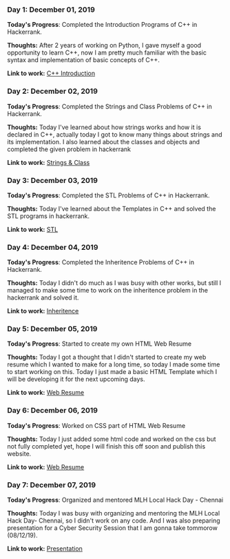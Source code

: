 ### Day 1: December 01, 2019 

**Today's Progress**: Completed the Introduction Programs of C++ in Hackerrank.

**Thoughts:** After 2 years of working on Python, I gave myself a good opportunity to learn C++, now I am pretty much familiar with the basic syntax and implementation of basic concepts of C++.

**Link to work:** [C++ Introduction](https://github.com/AkashM398/100-Days-of-Code/tree/master/Challenge/Day-1)

### Day 2: December 02, 2019 

**Today's Progress**: Completed the Strings and Class Problems of C++ in Hackerrank.

**Thoughts:** Today I've learned about how strings works and how it is declared in C++, actually today I got to know many things about strings and its implementation. I also learned about the classes and objects and completed the given problem in hackerrank

**Link to work:** [Strings & Class](https://github.com/AkashM398/100-Days-of-Code/tree/master/Challenge/Day-2)

### Day 3: December 03, 2019 

**Today's Progress**: Completed the STL Problems of C++ in Hackerrank.

**Thoughts:** Today I've learned about the Templates in C++ and solved the STL programs in hackerrank.

**Link to work:** [STL](https://github.com/AkashM398/100-Days-of-Code/tree/master/Challenge/Day-3)

### Day 4: December 04, 2019 

**Today's Progress**: Completed the Inheritence Problems of C++ in Hackerrank.

**Thoughts:** Today I didn't do much as I was busy with other works, but still I managed to make some time to work on the inheritence problem in the hackerrank and solved it.

**Link to work:** [Inheritence](https://github.com/AkashM398/100-Days-of-Code/tree/master/Challenge/Day-4)

### Day 5: December 05, 2019 

**Today's Progress**: Started to create my own HTML Web Resume

**Thoughts:** Today I got a thought that I didn't started to create my web resume which I wanted to make for a long time, so today I made some time to start working on this. Today I just made a basic HTML Template which I will be developing it for the next upcoming days.

**Link to work:** [Web Resume](https://github.com/AkashM398/100-Days-of-Code/tree/master/Challenge/Day-5)

### Day 6: December 06, 2019 

**Today's Progress**: Worked on CSS part of HTML Web Resume

**Thoughts:** Today I just added some html code and worked on the css but not fully completed yet, hope I will finish this off soon and publish this website.

**Link to work:** [Web Resume](https://github.com/AkashM398/100-Days-of-Code/tree/master/Challenge/Day-6)

### Day 7: December 07, 2019 

**Today's Progress**: Organized and mentored MLH Local Hack Day - Chennai

**Thoughts:** Today I was busy with organizing and mentoring the MLH Local Hack Day- Chennai, so I didn't work on any code. And I was also preparing presentation for a Cyber Security Session that I am gonna take tommorow (08/12/19).

**Link to work:** [Presentation](https://github.com/AkashM398/100-Days-of-Code/tree/master/Challenge/Day-7)